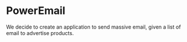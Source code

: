 # PowerEmail
We decide to create an application to send massive email, given a list of email to advertise products.
